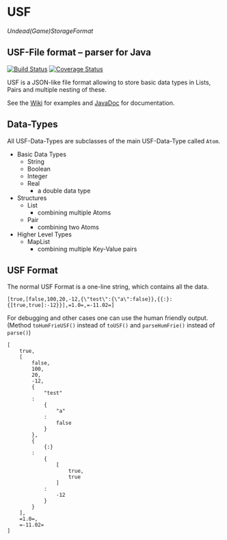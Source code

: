 # USF
*Undead(Game)StorageFormat*
## USF-File format – parser for Java

[![Build Status](https://travis-ci.com/kimbtech/USF.svg?branch=master)](https://travis-ci.com/kimbtech/USF)
[![Coverage Status](https://proxy.5d7.eu/coveralls/?repo=kimbtech%2FUSF&branch=master)](https://coveralls.io/github/kimbtech/USF?branch=master)

USF is a JSON-like file format allowing to store basic data types in Lists,
Pairs and multiple nesting of these.

See the [Wiki](https://github.com/kimbtech/USF/wiki) for examples and [JavaDoc](https://kimbtech.github.io/USF/) for
documentation.

## Data-Types
All USF-Data-Types are subclasses of the main USF-Data-Type called `Atom`.

- Basic Data Types
  - String
  - Boolean
  - Integer
  - Real
    - a double data type
- Structures
  - List
    - combining multiple Atoms
  - Pair
    - combining two Atoms
- Higher Level Types  
  - MapList
    - combining multiple Key-Value pairs

## USF Format
The normal USF Format is a one-line string, which contains all the data.

```
[true,[false,100,20,-12,{\"test\":{\"a\":false}},{{:}:{[true,true]:-12}}],=1.0=,=-11.02=]
```
For debugging and other cases one can use the human friendly output.
(Method `toHumFrieUSF()` instead of `toUSF()` and `parseHumFrie()` instead of `parse()`)

```
[
	true,
	[
		false,
		100,
		20,
		-12,
		{
			"test"
		:
			{
				"a"
			:
				false
			}
		},
		{
			{:}
		:
			{
				[
					true,
					true
				]
			:
				-12
			}
		}
	],
	=1.0=,
	=-11.02=
]
```

	 
